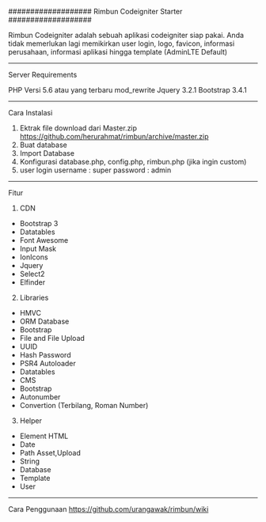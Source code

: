 ###################
Rimbun Codeigniter Starter
###################
<p>Rimbun Codeigniter adalah sebuah aplikasi codeigniter siap pakai. Anda tidak memerlukan lagi memikirkan user login, logo, favicon, informasi perusahaan, informasi aplikasi hingga template (AdminLTE Default)</p>

*******************
Server Requirements


PHP Versi 5.6 atau yang terbaru
mod_rewrite
Jquery 3.2.1
Bootstrap 3.4.1

*******************
Cara Instalasi

1. Ektrak file download dari Master.zip <https://github.com/herurahmat/rimbun/archive/master.zip>
2. Buat database
3. Import Database
4. Konfigurasi database.php, config.php, rimbun.php (jika ingin custom)
5. user login
username : super
password : admin


*******************
Fitur
1. CDN
- Bootstrap 3
- Datatables
- Font Awesome
- Input Mask
- IonIcons
- Jquery
- Select2
- Elfinder

2. Libraries
- HMVC
- ORM Database
- Bootstrap
- File and File Upload
- UUID
- Hash Password
- PSR4 Autoloader
- Datatables
- CMS
- Bootstrap
- Autonumber
- Convertion (Terbilang, Roman Number)

3. Helper
- Element HTML
- Date
- Path Asset,Upload
- String
- Database
- Template
- User

*******************
Cara Penggunaan <https://github.com/urangawak/rimbun/wiki>
